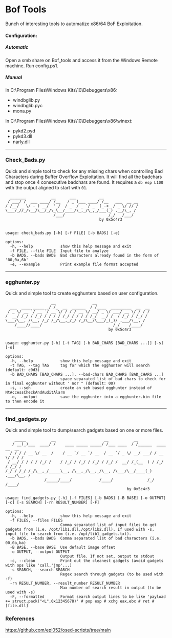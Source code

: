 # Bof Tools

Bunch of interesting tools to automatize x86/64 BoF Exploitation.

#### Configuration:
##### Automatic
Open a smb share on Bof_tools and access it from the Windows Remote machine.
Run config.ps1.

##### Manual
In C:\Program Files\Windows Kits\10\Debuggers\x86:
- windbglib.py
- windbglib.pyc
- mona.py

In C:\Program Files\Windows Kits\10\Debuggers\x86\winext:
- pykd2.pyd
- pykd3.dll
- narly.dll

---
### Check_Bads.py

Quick and simple tool to check for any missing chars when controlling Bad Characters during Buffer Overflow Exploitation.
It will find all the badchars and stop once 4 consecutive badchars are found.
It requires a `db esp L100` with the output aligned to start with `01`.
```
  _______           __      ___          __               
 / ___/ /  ___ ____/ /__   / _ )___ ____/ /__   ___  __ __
/ /__/ _ \/ -_) __/  '_/  / _  / _ `/ _  (_-<_ / _ \/ // /
\___/_//_/\__/\__/_/\_\__/____/\_,_/\_,_/___(_) .__/\_, / 
                     /___/                   /_/   /___/  
                                         by 0x5c4r3


usage: check_bads.py [-h] [-f FILE] [-b BADS] [-e]

options:
  -h, --help            show this help message and exit
  -f FILE, --file FILE  Input file to analyze
  -b BADS, --bads BADS  Bad characters already found in the form of '00,0a,6b'
  -e, --example         Print example file format accepted

```
---
### egghunter.py

Quick and simple tool to create egghunters based on user configuration.
```
                    __                __                       
  ___  ____ _____ _/ /_  __  ______  / /____  _________  __  __
 / _ \/ __ `/ __ `/ __ \/ / / / __ \/ __/ _ \/ ___/ __ \/ / / /
/  __/ /_/ / /_/ / / / / /_/ / / / / /_/  __/ /  / /_/ / /_/ / 
\___/\__, /\__, /_/ /_/\__,_/_/ /_/\__/\___/_(_)/ .___/\__, /  
    /____//____/                               /_/    /____/   
                                             by 0x5c4r3        


usage: egghunter.py [-h] [-t TAG] [-b BAD_CHARS [BAD_CHARS ...]] [-s] [-o]

options:
  -h, --help            show this help message and exit
  -t TAG, --tag TAG     tag for which the egghunter will search (default: c0d3)
  -b BAD_CHARS [BAD_CHARS ...], --bad-chars BAD_CHARS [BAD_CHARS ...]
                        space separated list of bad chars to check for in final egghunter without ' nor " (default: 00)
  -s, --seh             create an seh based egghunter instead of NtAccessCheckAndAuditAlarm
  -o, --output          save the egghunter into a egghunter.bin file to then encode it
```
---
### find_gadgets.py

Quick and simple tool to dump/search gadgets based on one or more files.
```
    _____           __                     __           __                    
   / __(_)___  ____/ /    ____ _____ _____/ /___ ____  / /______  ____  __  __
  / /_/ / __ \/ __  /    / __ `/ __ `/ __  / __ `/ _ \/ __/ ___/ / __ \/ / / /
 / __/ / / / / /_/ /    / /_/ / /_/ / /_/ / /_/ /  __/ /_(__  ) / /_/ / /_/ / 
/_/ /_/_/ /_/\__,_/_____\__, /\__,_/\__,_/\__, /\___/\__/____(_) .___/\__, /  
                 /_____/____/            /____/               /_/    /____/   
                                                     by 0x5c4r3

usage: find_gadgets.py [-h] [-f FILES] [-b BADS] [-B BASE] [-o OUTPUT] [-c] [-s SEARCH] [-rn RESULT_NUMBER] [-F]

options:
  -h, --help            show this help message and exit
  -f FILES, --files FILES
                        Comma separated list of input files to get gadgets from (i.e. /opt/lib1.dll,/opt/lib2.dll). If used with -s, input file to search from (i.e. /opt/lib1_gadgets.txt).
  -b BADS, --bads BADS  Comma separated list of bad characters (i.e. 00,0a,ba)
  -B BASE, --base BASE  Use default image offset
  -o OUTPUT, --output OUTPUT
                        Output file. If not set, output to stdout
  -c, --clean           Print out the cleanest gadgets (avoid gadgets with ops like 'call,'jmp'...)
  -s SEARCH, --search SEARCH
                        Regex search through gadgets (to be used with -f)
  -rn RESULT_NUMBER, --result_number RESULT_NUMBER
                        Max number of search result in output (to be used with -s)
  -F, --formatted       Format search output lines to be like 'payload += struct.pack("<L",0x12345678)' # pop esp # xchg eax,ebx # ret # [file.dll]

```

### References
https://github.com/epi052/osed-scripts/tree/main
